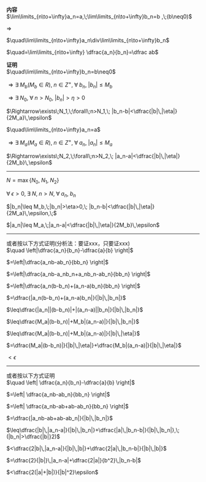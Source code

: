 **内容**  
$\lim\limits_{n\to+\infty}a_n=a,\;\lim\limits_{n\to+\infty}b_n=b ,\;(b\neq0)$  
  
$\Rightarrow$  
  
$\quad\lim\limits_{n\to+\infty}a_n\div\lim\limits_{n\to+\infty}b_n$  
  
$\quad=\lim\limits_{n\to+\infty} \dfrac{a_n}{b_n}=\dfrac ab$  
  
**证明**  
$\quad\lim\limits_{n\to+\infty}b_n=b\neq0$  
  
$\Rightarrow  
\exists\;M_b(M_b\in R),\;n\in Z^+,\;\forall\;b_n,\;  
|b_n|\leq M_b$  
  
$\Rightarrow\exists\;N_0,\;\forall\;n>N_0,\;  
|b_n|>\eta>0$  
  
$\Rightarrow\exists\;N_1,\;\forall\;n>N_1,\;  
|b_n-b|<\dfrac{|b|\,|\eta|}{2M_a}\,\epsilon$  
  
  
$\quad\lim\limits_{n\to+\infty}a_n=a$  
  
$\Rightarrow  
\exists\;M_a(M_a\in R),\;n\in Z^+,\;\forall\;a_n,\;  
|a_n|\leq M_a$  
  
$\Rightarrow\exists\;N_2,\;\forall\;n>N_2,\;  
|a_n-a|<\dfrac{|b|\,|\eta|}{2M_b}\,\epsilon$  
  
---  
  
$N=\max\{N_0,\;N_1,\;N_2\}$  
  
$\forall\;\epsilon>0,\;\exists\;N,\;n>N,\;  
\forall\;a_n,\;b_n$  
  
$|b_n|\leq M_b,\;|b_n|>\eta>0,\;  
|b_n-b|<\dfrac{|b|\,|\eta|}{2M_a}\,\epsilon,\;$  
  
$|a_n|\leq M_a,\;|a_n-a|<\dfrac{|b|\,|\eta|}{2M_b}\,\epsilon$  
  
---  
  
或者按以下方式证明(分析法：要证xxx，只要证xxx)  
$\quad \left|\dfrac{a_n}{b_n}-\dfrac{a}{b} \right|$  
  
$=\left|\dfrac{a_nb-ab_n}{bb_n} \right|$  
  
$=\left|\dfrac{a_nb-a_nb_n+a_nb_n-ab_n}{bb_n} \right|$  
  
$=\left|\dfrac{a_n(b-b_n)+(a_n-a)b_n}{bb_n} \right|$  
  
$=\dfrac{|a_n(b-b_n)+(a_n-a)b_n|}{|b|\,|b_n|}$  
  
$\leq\dfrac{|a_n||(b-b_n)|+|(a_n-a)||b_n|}{|b|\,|b_n|}$  
  
$\leq\dfrac{M_a|(b-b_n)|+M_b|(a_n-a)|}{|b|\,|b_n|}$  
  
$\leq\dfrac{M_a|(b-b_n)|+M_b|(a_n-a)|}{|b|\,|\eta|}$  
  
$=\dfrac{M_a|(b-b_n)|}{|b|\,|\eta|}+\dfrac{M_b|(a_n-a)|}{|b|\,|\eta|}$  
  
$<\epsilon$  
  
---  
  
或者按以下方式证明  
$\quad \left| \dfrac{a_n}{b_n}-\dfrac{a}{b} \right|$  
  
$=\left| \dfrac{a_nb-ab_n}{bb_n} \right|$  
  
$=\left| \dfrac{a_nb-ab+ab-ab_n}{bb_n} \right|$  
  
$=\dfrac{|a_nb-ab+ab-ab_n|}{|b|\,|b_n|}$  
  
$\leq\dfrac{|b|\,|a_n-a|}{|b|\,|b_n|}+\dfrac{|a|\,|b_n-b|}{|b|\,|b_n|},\;(|b_n|>\dfrac{|b|}2)$  
  
$<\dfrac{2|b|\,|a_n-a|}{|b|\,|b|}+\dfrac{2|a|\,|b_n-b|}{|b|\,|b|}$  
  
$=\dfrac{2}{|b|}\,|a_n-a|+\dfrac{2|a|}{b^2}\,|b_n-b|$  
  
$<\dfrac{2(|a|+|b|)}{|b|^2}\epsilon$  
